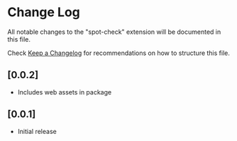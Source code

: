 # Change Log

All notable changes to the "spot-check" extension will be documented in this file.

Check [Keep a Changelog](http://keepachangelog.com/) for recommendations on how to structure this file.

## [0.0.2]

- Includes web assets in package

## [0.0.1]

- Initial release
